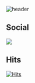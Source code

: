 ![header](https://capsule-render.vercel.app/api?type=wave&color=auto&height=300&section=header&text=codeisneverodd&fontSize=90)

<!-- 
## Activity
![codeisneverodd's GitHub stats](https://github-readme-stats.vercel.app/api?username=codeisneverodd&show_icons=true&theme=default)
![codeisneverodd's Github stats](https://github-readme-stats.vercel.app/api/top-langs/?username=codeisneverodd&show_icons=true&hide_border=true&title_color=004386&icon_color=004386&layout=compact) -->

## Social
<a href="https://mail.google.com/mail/?view=cm&amp;fs=1&amp;to=codeisneverodd@gmail.com" target="_blank"><img src="https://img.shields.io/badge/codeisneverodd@gmail.com-EA4335?style=flat-square&logo=Gmail&logoColor=white"/></a></p>

## Hits
[![Hits](https://hits.seeyoufarm.com/api/count/incr/badge.svg?url=https://github.com/cocdeisneverodd&count_bg=%2379C83D&title_bg=%23555555&icon=&icon_color=%23E7E7E7&title=hits&edge_flat=true)](https://github.com/cocdeisneverodd)
